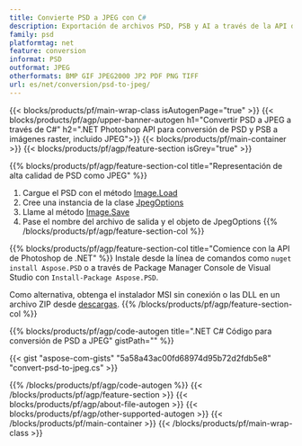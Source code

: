 ```yaml
---
title: Convierte PSD a JPEG con C#
description: Exportación de archivos PSD, PSB y AI a través de la API de .NET
family: psd
platformtag: net
feature: conversion
informat: PSD
outformat: JPEG
otherformats: BMP GIF JPEG2000 JP2 PDF PNG TIFF
url: es/net/conversion/psd-to-jpeg/
---
```


{{< blocks/products/pf/main-wrap-class isAutogenPage="true" >}}
{{< blocks/products/pf/agp/upper-banner-autogen h1="Convertir PSD a JPEG a través de C#" h2=".NET Photoshop API para conversión de PSD y PSB a imágenes raster, incluido JPEG">}}
{{< blocks/products/pf/main-container >}}
{{< blocks/products/pf/agp/feature-section isGrey="true" >}}

{{% blocks/products/pf/agp/feature-section-col title="Representación de alta calidad de PSD como JPEG" %}}
1. Cargue el PSD con el método [Image.Load](https://apireference.aspose.com/psd/net/aspose.psd/image/methods/load/index)
1. Cree una instancia de la clase [JpegOptions](https://apireference.aspose.com/psd/net/aspose.psd.imageoptions/jpegoptions)
1. Llame al método [Image.Save](https://apireference.aspose.com/psd/net/aspose.psd/image/methods/save/index)
1. Pase el nombre del archivo de salida y el objeto de JpegOptions
{{% /blocks/products/pf/agp/feature-section-col %}}

{{% blocks/products/pf/agp/feature-section-col title="Comience con la API de Photoshop de .NET" %}}
Instale desde la línea de comandos como ```nuget install Aspose.PSD``` o a través de Package Manager Console de Visual Studio con ```Install-Package Aspose.PSD```.

Como alternativa, obtenga el instalador MSI sin conexión o las DLL en un archivo ZIP desde [descargas](https://releases.aspose.com/psd/net).
{{% /blocks/products/pf/agp/feature-section-col %}}

{{% blocks/products/pf/agp/code-autogen title=".NET C# Código para conversión de PSD a JPEG" gistPath="" %}}

{{< gist "aspose-com-gists" "5a58a43ac00fd68974d95b72d2fdb5e8" "convert-psd-to-jpeg.cs" >}}

{{% /blocks/products/pf/agp/code-autogen %}}
{{< /blocks/products/pf/agp/feature-section >}}
{{< blocks/products/pf/agp/about-file-autogen >}}
{{< blocks/products/pf/agp/other-supported-autogen >}}
{{< /blocks/products/pf/main-container >}}
{{< /blocks/products/pf/main-wrap-class >}}
